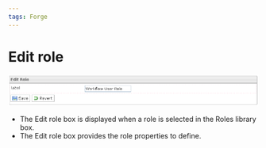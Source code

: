 ```yaml
---
tags: Forge
---
```


Edit role
=========

![](resources/roles-edit.png)

-   The Edit role box is displayed when a role is selected in the Roles library box.
-   The Edit role box provides the role properties to define.

